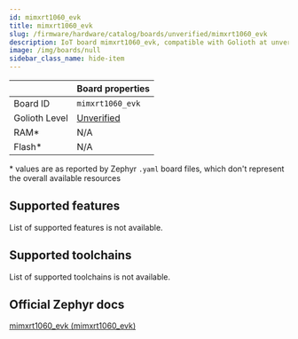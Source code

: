 ```yaml
---
id: mimxrt1060_evk
title: mimxrt1060_evk
slug: /firmware/hardware/catalog/boards/unverified/mimxrt1060_evk
description: IoT board mimxrt1060_evk, compatible with Golioth at unverified level.
image: /img/boards/null
sidebar_class_name: hide-item
---
```


[//]: # (This is an auto-generated file, do not edit! Changes to it will be lost upon re-generation)



|                | Board properties     |
| -------------  | -------------------- |
| Board ID       | `mimxrt1060_evk` |
| Golioth Level  | [Unverified](/firmware/hardware#unverified-boards) |
| RAM*           | N/A |
| Flash*         | N/A |

\* values are as reported by Zephyr `.yaml` board files, which don't represent the overall available resources



## Supported features

List of supported features is not available.

## Supported toolchains

List of supported toolchains is not available.

## Official Zephyr docs

[mimxrt1060_evk (mimxrt1060_evk)](https://docs.zephyrproject.org/latest/boards/nxp/mimxrt1060_evk/doc/index.html)
